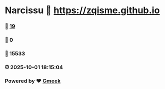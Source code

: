 # Narcissu :link: https://zqisme.github.io 
### :page_facing_up: [19](https://zqisme.github.io/tag.html) 
### :speech_balloon: 0 
### :hibiscus: 15533 
### :alarm_clock: 2025-10-01 18:15:04 
### Powered by :heart: [Gmeek](https://github.com/Meekdai/Gmeek)
